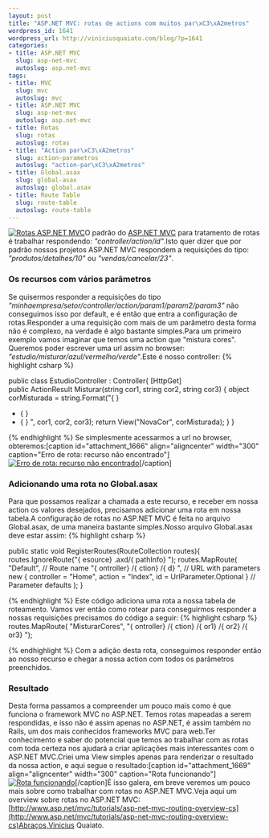 ```yaml
--- 
layout: post
title: "ASP.NET MVC: rotas de actions com muitos par\xC3\xA2metros"
wordpress_id: 1641
wordpress_url: http://viniciusquaiato.com/blog/?p=1641
categories: 
- title: ASP.NET MVC
  slug: asp-net-mvc
  autoslug: asp.net-mvc
tags: 
- title: MVC
  slug: mvc
  autoslug: mvc
- title: ASP.NET MVC
  slug: asp-net-mvc
  autoslug: asp.net-mvc
- title: Rotas
  slug: rotas
  autoslug: rotas
- title: "Action par\xC3\xA2metros"
  slug: action-parametros
  autoslug: "action-par\xC3\xA2metros"
- title: Global.asax
  slug: global-asax
  autoslug: global.asax
- title: Route Table
  slug: route-table
  autoslug: route-table
---
```

[![](http://viniciusquaiato.com/blog/wp-content/uploads/2010/10/rota-150x150.jpg "Rotas ASP.NET MVC")](http://viniciusquaiato.com/blog/wp-content/uploads/2010/10/rota.jpg)O padrão do [ASP.NET MVC](http://asp.net/mvc) para tratamento de rotas é trabalhar respondendo: _"controller/action/id"_.Isto quer dizer que por padrão nossos projetos ASP.NET MVC respondem a requisições do tipo: _"produtos/detalhes/10"_ ou _"vendas/cancelar/23"_.

### Os recursos com vários parâmetros
Se quisermos responder a requisições do tipo _"minhaempresa/setor/controller/action/param1/param2/param3"_ não conseguimos isso por default, e é então que entra a configuração de rotas.Responder a uma requisição com mais de um parâmetro desta forma não é complexo, na verdade é algo bastante simples.Para um primeiro exemplo vamos imaginar que temos uma action que "mistura cores". Queremos poder escrever uma url assim no browser: _"estudio/misturar/azul/vermelho/verde"_.Este é nosso controller:
{% highlight csharp %}

public class EstudioController : Controller{    [HttpGet]    
public ActionResult Misturar(string cor1, string cor2, string cor3)    {        object corMisturada = string.Format("{
}
 + {
}
 + {
}
", cor1, cor2, cor3);
return View("NovaCor", corMisturada);
    }
}

{% endhighlight %}
Se simplesmente acessarmos a url no browser, obteremos:[caption id="attachment_1666" align="aligncenter" width="300" caption="Erro de rota: recurso não encontrado"][![Erro de rota: recurso não encontrado](http://viniciusquaiato.com/blog/wp-content/uploads/2010/09/erro-de-rota-300x152.png "Erro de rota: recurso não encontrado")](http://viniciusquaiato.com/blog/wp-content/uploads/2010/09/erro-de-rota.png)[/caption]

### Adicionando uma rota no Global.asax
Para que possamos realizar a chamada a este recurso, e receber em nossa action os valores desejados, precisamos adicionar uma rota em nossa tabela.A configuração de rotas no ASP.NET MVC é feita no arquivo Global.asax, de uma maneira bastante simples.Nosso arquivo Global.asax deve estar assim:
{% highlight csharp %}

public 
static void RegisterRoutes(RouteCollection routes){    routes.IgnoreRoute("{
esource}
.axd/{
pathInfo}
");
    routes.MapRoute(        "Default", // Route name        "{
ontroller}
/{
ction}
/{
d}
", // URL with parameters        new { controller = "Home", action = "Index", id = UrlParameter.Optional }
 // Parameter defaults    );
    }

{% endhighlight %}
Este código adiciona uma rota a nossa tabela de roteamento. Vamos ver então como rotear para conseguirmos responder a nossas requisições precisamos do código a seguir:
{% highlight csharp %}
routes.MapRoute(    "MisturarCores",    "{
ontroller}
/{
ction}
/{
or1}
/{
or2}
/{
or3}
");
    
{% endhighlight %}
Com a adição desta rota, conseguimos responder então ao nosso recurso e chegar a nossa action com todos os parâmetros preenchidos.

### Resultado
Desta forma passamos a compreender um pouco mais como é que funciona o framework MVC no ASP.NET. Temos rotas mapeadas a serem respondidas, e isso não é assim apenas no ASP.NET, é assim também no Rails, um dos mais conhecidos frameworks MVC para web.Ter conhecimento e saber do potencial que temos ao trabalhar com as rotas com toda certeza nos ajudará a criar aplicações mais interessantes com o ASP.NET MVC.Criei uma View simples apenas para renderizar o resultado da nossa action, e aqui segue o resultado:[caption id="attachment_1669" align="aligncenter" width="300" caption="Rota funcionando"][![Rota funcionando](http://viniciusquaiato.com/blog/wp-content/uploads/2010/09/rota-funcionando-300x158.png "Rota funcionando")](http://viniciusquaiato.com/blog/wp-content/uploads/2010/09/rota-funcionando.png)[/caption]É isso galera, em breve veremos um pouco mais sobre como trabalhar com rotas no ASP.NET MVC.Veja aqui um overview sobre rotas no ASP.NET MVC: [http://www.asp.net/mvc/tutorials/asp-net-mvc-routing-overview-cs](http://www.asp.net/mvc/tutorials/asp-net-mvc-routing-overview-cs)Abraços,Vinicius Quaiato.
